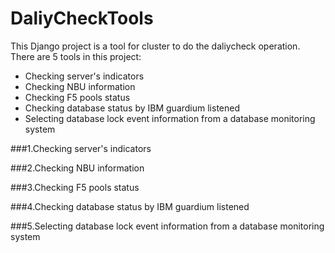 # DaliyCheckTools
This Django project is a tool for cluster to do the daliycheck operation.  
There are 5 tools in this project:
- Checking server's indicators
- Checking NBU information
- Checking F5 pools status
- Checking database status by IBM guardium listened
- Selecting database lock event information from a database monitoring system

###1.Checking server's indicators

###2.Checking NBU information

###3.Checking F5 pools status

###4.Checking database status by IBM guardium listened

###5.Selecting database lock event information from a database monitoring system

